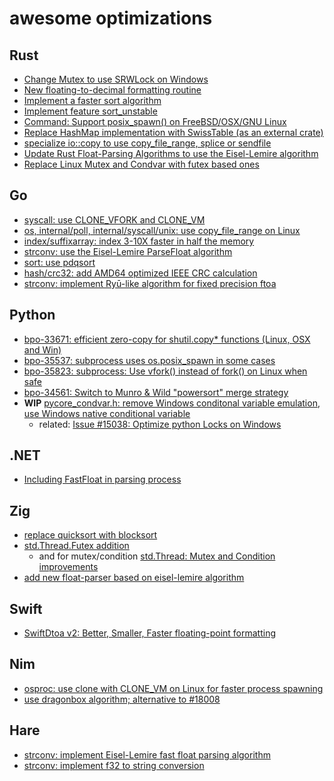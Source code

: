 # awesome optimizations

## Rust

- [Change Mutex to use SRWLock on Windows](https://github.com/rust-lang/rust/pull/20367)
- [New floating-to-decimal formatting routine](https://github.com/rust-lang/rust/pull/24612)
- [Implement a faster sort algorithm](https://github.com/rust-lang/rust/pull/38192)
- [Implement feature sort_unstable](https://github.com/rust-lang/rust/pull/40601)
- [Command: Support posix_spawn() on FreeBSD/OSX/GNU Linux](https://github.com/rust-lang/rust/pull/48624)
- [Replace HashMap implementation with SwissTable (as an external crate)](https://github.com/rust-lang/rust/pull/58623)
- [specialize io::copy to use copy_file_range, splice or sendfile](https://github.com/rust-lang/rust/pull/75272)
- [Update Rust Float-Parsing Algorithms to use the Eisel-Lemire algorithm](https://github.com/rust-lang/rust/pull/86761)
- [Replace Linux Mutex and Condvar with futex based ones](https://github.com/rust-lang/rust/pull/95035)

## Go

- [syscall: use CLONE_VFORK and CLONE_VM](https://github.com/golang/go/commit/9e6b79a5dfb2f6fe4301ced956419a0da83bd025)
- [os, internal/poll, internal/syscall/unix: use copy_file_range on Linux](https://github.com/golang/go/commit/7be3f09deb2dc1d57cfc18b18e12192be3544794)
- [index/suffixarray: index 3-10X faster in half the memory](https://github.com/golang/go/commit/6ca324f2837db696dff8e7d7342280dd5cdf6bca)
- [strconv: use the Eisel-Lemire ParseFloat algorithm](https://github.com/golang/go/commit/a2eb53c571607bb0e64cb2996ca2bd402ad6e347)
- [sort: use pdqsort](https://github.com/golang/go/commit/72e77a7f41bbf45d466119444307fd3ae996e257)
- [hash/crc32: add AMD64 optimized IEEE CRC calculation](https://github.com/golang/go/commit/2027b00e63d9128eaba4a0164072380561c0fc9c)
- [strconv: implement Ryū-like algorithm for fixed precision ftoa](https://github.com/golang/go/commit/0184b445c04a0f30e34ce624298547f12630f3aa)

## Python

- [bpo-33671: efficient zero-copy for shutil.copy* functions (Linux, OSX and Win)](https://github.com/python/cpython/pull/7160)
- [bpo-35537: subprocess uses os.posix_spawn in some cases](https://github.com/python/cpython/pull/11452)
- [bpo-35823: subprocess: Use vfork() instead of fork() on Linux when safe](https://github.com/python/cpython/pull/11671)
- [bpo-34561: Switch to Munro & Wild "powersort" merge strategy](https://github.com/python/cpython/pull/28108)
- **WIP** [pycore_condvar.h: remove Windows conditonal variable emulation, use Windows native conditional variable](https://github.com/python/cpython/issues/89464)
  - related: [Issue #15038: Optimize python Locks on Windows](https://github.com/python/cpython/commit/e75ff35af2b6c85d48c68b95f295aeac7396b162)

## .NET

- [Including FastFloat in parsing process](https://github.com/dotnet/runtime/pull/62301)

## Zig

- [replace quicksort with blocksort ](https://github.com/ziglang/zig/commit/75ecfdf66db22942da349d4279b9ddaa8167788f)
- [std.Thread.Futex addition](https://github.com/ziglang/zig/pull/9070)
  - and for mutex/condition [std.Thread: Mutex and Condition improvements](https://github.com/ziglang/zig/pull/11497)
- [add new float-parser based on eisel-lemire algorithm](https://github.com/ziglang/zig/pull/11566)

## Swift

- [SwiftDtoa v2: Better, Smaller, Faster floating-point formatting](https://github.com/apple/swift/pull/35299)

## Nim

- [osproc: use clone with CLONE_VM on Linux for faster process spawning](https://github.com/nim-lang/Nim/commit/cd2bd7fa7b1048956c72ad7665b70b2eabecd549)
- [use dragonbox algorithm; alternative to #18008](https://github.com/nim-lang/Nim/pull/18139)

## Hare

- [strconv: implement Eisel-Lemire fast float parsing algorithm](https://git.sr.ht/~sircmpwn/hare/commit/cc66165dd42e0e89cd641b9fb932b41060580ea7)
- [strconv: implement f32 to string conversion](https://git.sr.ht/~sircmpwn/hare/commit/699fb637b93d19e19cbd97e593fb135685f4406d)
